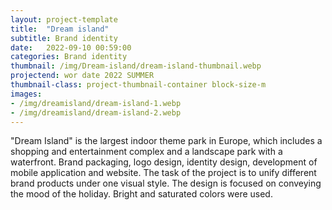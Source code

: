 ```yaml
---
layout: project-template
title:  "Dream island"
subtitle: Brand identity
date:   2022-09-10 00:59:00
categories: Brand identity
thumbnail: /img/Dream-island/dream-island-thumbnail.webp
projectend: wor date 2022 SUMMER
thumbnail-class: project-thumbnail-container block-size-m
images:
- /img/dreamisland/dream-island-1.webp
- /img/dreamisland/dream-island-2.webp
---
```


"Dream Island" is the largest indoor theme park in Europe,
which includes a shopping and entertainment complex and a landscape park with a waterfront.
Brand packaging, logo design, identity design, development of mobile application and website.
The task of the project is to unify different brand products under one visual style.
The design is focused on conveying the mood of the holiday. Bright and saturated colors were used. 

